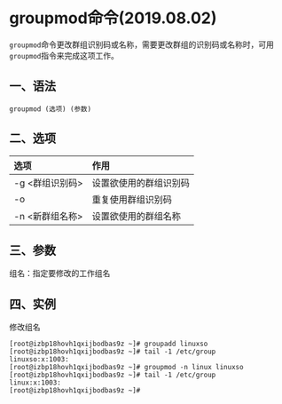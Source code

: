 # groupmod命令(2019.08.02)

`groupmod`命令更改群组识别码或名称，需要更改群组的识别码或名称时，可用`groupmod`指令来完成这项工作。

## 一、语法

```
groupmod (选项) (参数)
```

## 二、选项

| 选项 | 作用 |
| :--- | :--- |
| -g <群组识别码> | 设置欲使用的群组识别码 |
| -o | 重复使用群组识别码 |
| -n <新群组名称> | 设置欲使用的群组名称 |

## 三、参数

组名：指定要修改的工作组名

## 四、实例

修改组名

```
[root@izbp18hovh1qxijbodbas9z ~]# groupadd linuxso
[root@izbp18hovh1qxijbodbas9z ~]# tail -1 /etc/group
linuxso:x:1003:
[root@izbp18hovh1qxijbodbas9z ~]# groupmod -n linux linuxso
[root@izbp18hovh1qxijbodbas9z ~]# tail -1 /etc/group
linux:x:1003:
[root@izbp18hovh1qxijbodbas9z ~]# 
```


